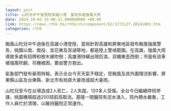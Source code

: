 ```yaml
---
layout: post
title: 山陀兒中午後登陸高雄小港　當地多處強風大雨
date: 2024-10-03 15:00:51.000000000 +08:00
link: https://news.rthk.hk/rthk/ch/component/k2/1773127-20241003.htm
categories: rthk
---
```


颱風山陀兒中午過後在高雄小港登陸，當局針對高雄和屏東地區發布颱風強風警告，桃園以南、南投、宜花東及澎湖等地，都是陸上警戒範圍。在高雄，強風大雨導致多處有招牌和樹木被吹倒；高雄港持續出現巨浪，貨櫃東歪西倒；市面有貨車被強風吹翻，司機被困，要由警方救出。

氣象部門發布豪雨特報，表示全台今天天氣不穩定，受颱風及其外圍環流影響，屏東縣山區及台東縣、新北市有局部大豪雨或超大豪雨。

山陀兒至今在台灣造成2人死亡，2人失蹤，120多人受傷。全台今日繼續停班停課，桃園機場超過200班航班取消。基隆一間醫院有泥水湧入，院內積水嚴重，工作人員忙於清理，以維持醫院正常運作。
